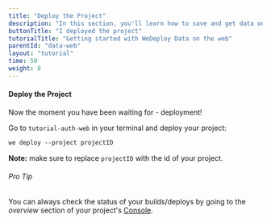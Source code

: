 ```yaml
---
title: "Deploy the Project"
description: "In this section, you'll learn how to save and get data on the web using the WeDeploy API Client."
buttonTitle: "I deployed the project"
tutorialTitle: "Getting started with WeDeploy Data on the web"
parentId: "data-web"
layout: "tutorial"
time: 50
weight: 8
---
```


#### Deploy the Project

Now the moment you have been waiting for - deployment!

Go to `tutorial-auth-web` in your terminal and deploy your project:

```xml
we deploy --project projectID
```

**Note:** make sure to replace `projectID` with the id of your project.

<aside>

###### <span class="icon-16-star"></span> Pro Tip

You can always check the status of your builds/deploys by going to the _overview_ section of your project's <a href="https://console.wedeploy.com" target="_blank">Console</a>.

</aside>
